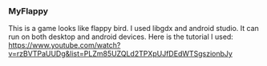 ### MyFlappy

This is a game looks like flappy bird. I used libgdx and android studio. It can run on both desktop and android devices.
Here is the tutorial I used:
https://www.youtube.com/watch?v=rzBVTPaUUDg&list=PLZm85UZQLd2TPXpUJfDEdWTSgszionbJy
